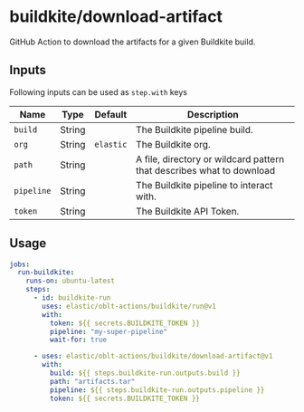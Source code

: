 # buildkite/download-artifact

GitHub Action to download the artifacts for a given Buildkite build.

## Inputs

Following inputs can be used as `step.with` keys

| Name            | Type    | Default        | Description                                                            |
|-----------------|---------|----------------|------------------------------------------------------------------------|
| `build`         | String  |                | The Buildkite pipeline build.                                          |
| `org`           | String  | `elastic`      | The Buildkite org.                                                     |
| `path`          | String  |                | A file, directory or wildcard pattern that describes what to download  |
| `pipeline`      | String  |                | The Buildkite pipeline to interact with.                               |
| `token`         | String  |                | The Buildkite API Token.                                               |

## Usage

```yaml
jobs:
  run-buildkite:
    runs-on: ubuntu-latest
    steps:
      - id: buildkite-run
        uses: elastic/oblt-actions/buildkite/run@v1
        with:
          token: ${{ secrets.BUILDKITE_TOKEN }}
          pipeline: "my-super-pipeline"
          wait-for: true

      - uses: elastic/oblt-actions/buildkite/download-artifact@v1
        with:
          build: ${{ steps.buildkite-run.outputs.build }}
          path: "artifacts.tar"
          pipeline: ${{ steps.buildkite-run.outputs.pipeline }}
          token: ${{ secrets.BUILDKITE_TOKEN }}
```
